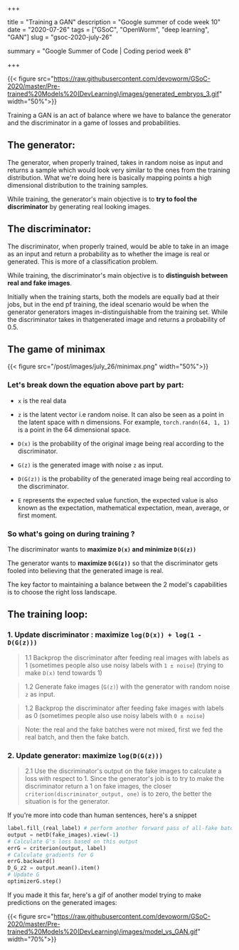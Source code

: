 +++


title = "Training a GAN"
description = "Google summer of code week 10"
date = "2020-07-26"
tags = ["GSoC", "OpenWorm", "deep learning", "GAN"]
slug = "gsoc-2020-july-26"

summary = "Google Summer of Code | Coding period week 8"


+++

{{< figure src="https://raw.githubusercontent.com/devoworm/GSoC-2020/master/Pre-trained%20Models%20(DevLearning)/images/generated_embryos_3.gif" width="50%">}}

Training a GAN is an act of balance where we have to balance the generator and the discriminator in a game of losses and probabilities.

## The generator:

The generator, when properly trained, takes in random noise as input and returns a sample which would look very similar to the ones from the training distribution. What we're doing here is basically mapping points a high dimensional distribution to the training samples. 

While training, the generator's main objective is to **try to fool the discriminator** by generating real looking images. 

## The discriminator:

The discriminator, when properly trained, would be able to take in an image as an input and return a probability as to whether the image is real or generated. This is more of a classification problem. 

While training, the discriminator's main objective is to **distinguish between real and fake images**.

Initially when the training starts, both the models are equally bad at their jobs, but in the end pf training, the ideal scenario would be when the generator generators images in-distinguishable from the training set. While the discriminator takes in thatgenerated image and returns a probability of 0.5. 

## The game of minimax

{{< figure src="/post/images/july_26/minimax.png" width="50%">}}

### Let's break down the equation above part by part:

* `x` is the real data

* `z` is the latent vector i.e random noise. It can also be seen as a point in the latent space with n dimensions.  For example, `torch.randn(64, 1, 1)` is a point in the 64 dimensional space.

* `D(x)` is the probability of the original image being real according  to the discriminator. 

* `G(z)` is the generated image with noise `z` as input.

* `D(G(z))` is the probability of the generated image being real according to the discriminator.

* `E` represents the expected value function, the expected value is also known as the expectation, mathematical expectation, mean, average, or first moment.

### So what's going on during training ? 

The discriminator wants to **maximize `D(x)` and minimize `D(G(z))`**

The generator wants to **maximize `D(G(z))`** so that the discriminator gets fooled into believing that the generated image is real.

The key factor to maintaining a balance between the 2 model's capabilities is to choose the right loss landscape. 


## The training loop:

### 1. Update discriminator : maximize `log(D(x)) + log(1 - D(G(z)))`

> 1.1 Backprop the discriminator after feeding real images with labels as 1 (sometimes people also use noisy labels with `1 ± noise`) (trying to make `D(x)` tend towards 1)

> 1.2 Generate fake images (`G(z)`) with the generator with random noise `z` as input.

> 1.2 Backprop the discriminator after feeding fake images with labels as 0 (sometimes people also use noisy labels with `0 ± noise`) 

> Note: the real and the fake batches were not mixed, first we fed the real batch, and then the fake batch.

### 2. Update generator: maximize `log(D(G(z)))`

> 2.1 Use the discriminator's output on the fake images to calculate a loss with respect to 1. Since the generator's job is to try to make the discriminator return a 1 on fake images, the closer `criterion(discriminator_output, one)` is to zero, the better the situation is for the generator. 

If you're more into code than human sentences, here's a snippet

```python
label.fill_(real_label) # perform another forward pass of all-fake batch through D
output = netD(fake_images).view(-1)
# Calculate G's loss based on this output
errG = criterion(output, label)
# Calculate gradients for G
errG.backward()
D_G_z2 = output.mean().item()
# Update G
optimizerG.step()
```

If you made it this far, here's a gif of another model trying to make predictions on the generated images:

{{< figure src="https://raw.githubusercontent.com/devoworm/GSoC-2020/master/Pre-trained%20Models%20(DevLearning)/images/model_vs_GAN.gif" width="70%">}}